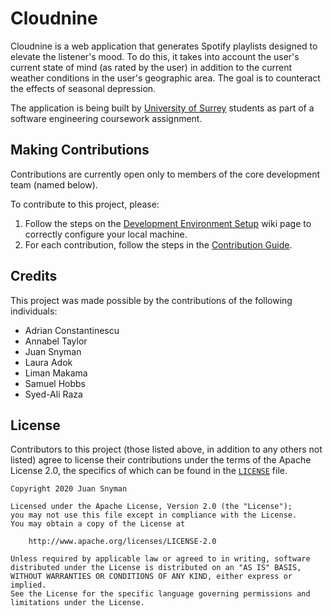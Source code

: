# Cloudnine

Cloudnine is a web application that generates Spotify playlists designed to elevate the listener's mood. To do this, it takes into account the user's current state of mind (as rated by the user) in addition to the current weather conditions in the user's geographic area. The goal is to counteract the effects of seasonal depression.

The application is being built by [University of Surrey](https://surrey.ac.uk) students as part of a software engineering coursework assignment.

## Making Contributions

Contributions are currently open only to members of the core development team (named below).

To contribute to this project, please:

1. Follow the steps on the [Development Environment Setup](https://github.com/stringlytyped/cloudnine/wiki/Development-Environment-Setup) wiki page to correctly configure your local machine.
2. For each contribution, follow the steps in the [Contribution Guide](https://github.com/stringlytyped/cloudnine/wiki/Contribution-Guide).

## Credits

This project was made possible by the contributions of the following individuals:

- Adrian Constantinescu
- Annabel Taylor 
- Juan Snyman 
- Laura Adok
- Liman Makama
- Samuel Hobbs
- Syed-Ali Raza

## License

Contributors to this project (those listed above, in addition to any others not listed) agree to license their contributions under the terms of the Apache License 2.0, the specifics of which can be found in the [`LICENSE`](LICENSE) file.

```
Copyright 2020 Juan Snyman

Licensed under the Apache License, Version 2.0 (the "License");
you may not use this file except in compliance with the License.
You may obtain a copy of the License at

    http://www.apache.org/licenses/LICENSE-2.0

Unless required by applicable law or agreed to in writing, software
distributed under the License is distributed on an "AS IS" BASIS,
WITHOUT WARRANTIES OR CONDITIONS OF ANY KIND, either express or implied.
See the License for the specific language governing permissions and
limitations under the License.
```
